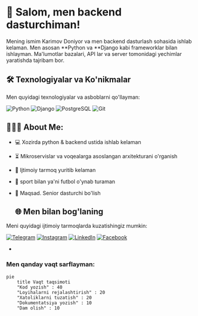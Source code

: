 # 🚀 Salom, men backend dasturchiman! 

Mening ismim Karimov Doniyor va men backend dasturlash sohasida ishlab kelaman. Men asosan **Python va **Django kabi frameworklar bilan ishlayman. Ma'lumotlar bazalari, API lar va server tomonidagi yechimlar yaratishda tajribam bor.


## 🛠 Texnologiyalar va Ko'nikmalar

Men quyidagi texnologiyalar va asboblarni qo'llayman:

![Python](https://img.shields.io/badge/Python-3776AB?style=for-the-badge&logo=python&logoColor=white)
![Django](https://img.shields.io/badge/Django-092E20?style=for-the-badge&logo=django&logoColor=white)
![PostgreSQL](https://img.shields.io/badge/PostgreSQL-316192?style=for-the-badge&logo=postgresql&logoColor=white)
![Git](https://img.shields.io/badge/Git-F05032?style=for-the-badge&logo=git&logoColor=white)

<h2 align="left">👨🏻‍💻 About Me:</h2>

- :computer: Xozirda python & backend ustida ishlab kelaman
- :hourglass_flowing_sand:   Mikroservislar va voqealarga asoslangan arxitekturani o'rganish
- :triangular_flag_on_post: Ijtimoiy tarmoq yuritib kelaman
- :muscle: sport bilan ya'ni futbol o'ynab turaman
- :rocket: Maqsad. Senior dasturchi bo'lish

    ## 🌐 Men bilan bog'laning

Meni quyidagi ijtimoiy tarmoqlarda kuzatishingiz mumkin:

[![Telegram](https://img.shields.io/badge/Telegram-26A5E4?style=for-the-badge&logo=telegram&logoColor=white)](https://t.me/doniyor_codes)
[![Instagram](https://img.shields.io/badge/Instagram-E4405F?style=for-the-badge&logo=instagram&logoColor=white)](https://instagram.com/_doniyorkarimov1)
[![LinkedIn](https://img.shields.io/badge/LinkedIn-0A66C2?style=for-the-badge&logo=linkedin&logoColor=white)](https://linkedin.com/in/sizning_linkedin)
[![Facebook](https://img.shields.io/badge/Facebook-1877F2?style=for-the-badge&logo=facebook&logoColor=white)](https://facebook.com/sizning_facebook)


- 
### Men qanday vaqt sarflayman:
```mermaid
pie
    title Vaqt taqsimoti
    "Kod yozish" : 40
    "Loyihalarni rejalashtirish" : 20
    "Xatoliklarni tuzatish" : 20
    "Dokumentatsiya yozish" : 10
    "Dam olish" : 10





